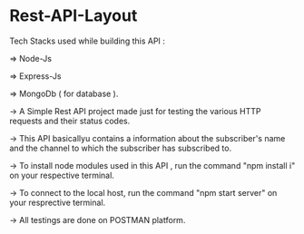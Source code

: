 # Rest-API-Layout

Tech Stacks used while building this API :

=> Node-Js

=> Express-Js

=> MongoDb ( for database ).



-> A Simple Rest API project made just for testing the various HTTP requests and their status codes.

-> This API basicallyu contains a  information about the subscriber's name and the channel to which the subscriber has subscribed to.


-> To install node modules used in this API , run the command "npm install i" on your respective terminal.


-> To connect to the local host, run the command "npm start server" on your resprective terminal.








-> All testings are done on POSTMAN platform.
